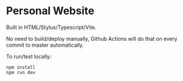 # Personal Website

Built in HTML/Stylus/Typescript/Vite.

No need to build/deploy manually, Github Actions will do that on every commit to master automatically.

To run/test locally:
```
npm install
npm run dev
```
